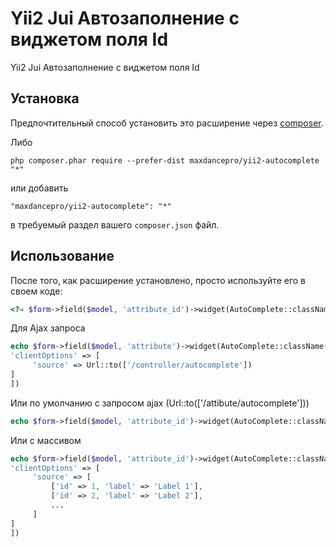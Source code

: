 Yii2 Jui Автозаполнение с виджетом поля Id
==========================================
Yii2 Jui Автозаполнение с виджетом поля Id

Установка
------------

Предпочтительный способ установить это расширение через [composer](http://getcomposer.org/download/).

Либо

```
php composer.phar require --prefer-dist maxdancepro/yii2-autocomplete "*"
```

или добавить

```
"maxdancepro/yii2-autocomplete": "*"
```

в требуемый раздел вашего `composer.json` файл.


Использование
-----

После того, как расширение установлено, просто используйте его в своем коде:

```php
<?= $form->field($model, 'attribute_id')->widget(AutoComplete::className()); ?>
```

 
Для Ajax запроса
```php
echo $form->field($model, 'attribute')->widget(AutoComplete::className(), [
'clientOptions' => [
     'source' => Url::to(['/controller/autocomplete'])
]
])
```

Или по умолчанию с запросом ajax (Url::to(['/attibute/autocomplete']))
```php
echo $form->field($model, 'attribute_id')->widget(AutoComplete::className());
```

Или с массивом
```php
echo $form->field($model, 'attribute_id')->widget(AutoComplete::className(), [
'clientOptions' => [
     'source' => [
         ['id' => 1, 'label' => 'Label 1'],
         ['id' => 2, 'label' => 'Label 2'],
         ...
     ]
]
])
```
